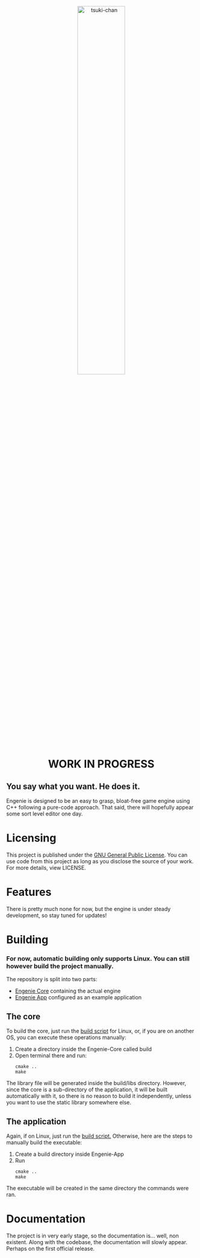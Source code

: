 <p align="center">
<img src="https://i.imgur.com/SgaLRWZ.png" width="50%" alt="tsuki-chan"/>
</p>

<h1 align="center">WORK IN PROGRESS</h1>

## You say what you want. He does it.
Engenie is designed to be an easy to grasp, bloat-free game engine using C++ following a pure-code approach. That said, there will hopefully appear some sort level editor one day.

# Licensing
This project is published under the [GNU General Public License](https://github.com/Javatrix/engenie/blob/main/LICENSE).
You can use code from this project as long as you disclose the source of your work. For more details, view LICENSE.

# Features
There is pretty much none for now, but the engine is under steady development, so stay tuned for updates!

# Building
### For now, automatic building only supports Linux. You can still however build  the project manually.

The repository is split into two parts:
 - [Engenie Core](https://github.com/Javatrix/engenie/tree/main/Engenie-Core) containing the actual engine
 - [Engenie App](https://github.com/Javatrix/engenie/tree/main/Engenie-App) configured as an example application

## The core
To build the core, just run the [build script](https://github.com/Javatrix/engenie/blob/main/Engenie-Core/build.sh) for Linux, or, if you are on another OS, you can execute these operations manually:

1. Create a directory inside the Engenie-Core called build
2. Open terminal there and run:
	```shell
	cmake ..
	make
	```

The library file will be generated inside the build/libs directory. However, since the core is a sub-directory of the application, it will be built automatically with it, so there is no reason to build it independently, unless you want to use the static library somewhere else.

## The application
Again, if on Linux, just run the [build script.](https://github.com/Javatrix/engenie/blob/main/Engenie-App/build.sh) Otherwise, here are the steps to manually build the executable:

1. Create a build directory inside Engenie-App
2. Run 
	```shell
	cmake ..
	make
	```

The executable will be created in the same directory the commands were ran.

# Documentation
The project is in very early stage, so the documentation is... well, non existent.
Along with the codebase, the documentation will slowly appear. Perhaps on the first official release.

